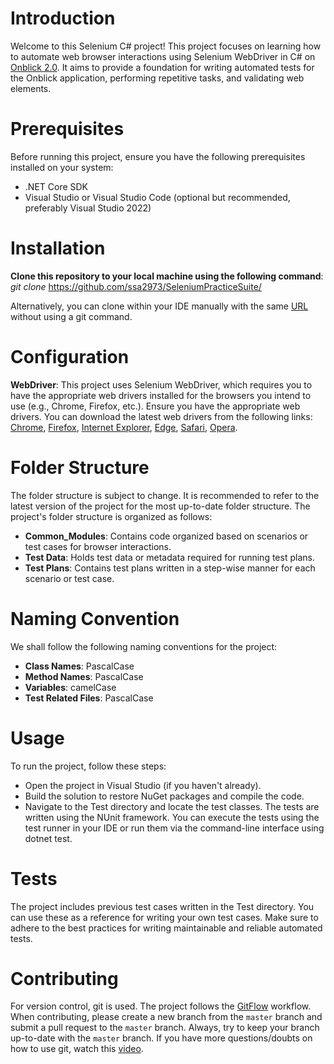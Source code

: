 # Introduction
Welcome to this Selenium C# project! This project focuses on learning how to automate web browser interactions using Selenium WebDriver in C# on [Onblick 2.0](https://www.onblick.com/). It aims to provide a foundation for writing automated tests for the Onblick application, performing repetitive tasks, and validating web elements.

# Prerequisites
Before running this project, ensure you have the following prerequisites installed on your system:

- .NET Core SDK
- Visual Studio or Visual Studio Code (optional but recommended, preferably Visual Studio 2022)

# Installation
**Clone this repository to your local machine using the following command**:
_git clone_ https://github.com/ssa2973/SeleniumPracticeSuite/ 

Alternatively, you can clone within your IDE manually with the same [URL](https://github.com/ssa2973/SeleniumPracticeSuite/) without using a git command.

# Configuration
**WebDriver**: This project uses Selenium WebDriver, which requires you to have the appropriate web drivers installed for the browsers you intend to use (e.g., Chrome, Firefox, etc.). Ensure you have the appropriate web drivers. You can download the latest web drivers from the following links: [Chrome](https://chromedriver.chromium.org/downloads), [Firefox](https://github.com/mozilla/geckodriver/releases), [Internet Explorer](https://selenium-release.storage.googleapis.com/index.html?path=3.141/), [Edge](https://developer.microsoft.com/en-us/microsoft-edge/tools/webdriver/), [Safari](https://developer.apple.com/documentation/webkit/testing_with_webdriver_in_safari), [Opera](https://github.com/operasoftware/operachromiumdriver/releases).

# Folder Structure
The folder structure is subject to change. It is recommended to refer to the latest version of the project for the most up-to-date folder structure. The project's folder structure is organized as follows:

- **Common_Modules**: Contains code organized based on scenarios or test cases for browser interactions.
- **Test Data**: Holds test data or metadata required for running test plans.
- **Test Plans**: Contains test plans written in a step-wise manner for each scenario or test case.

# Naming Convention
We shall follow the following naming conventions for the project:

- **Class Names**: PascalCase
- **Method Names**: PascalCase
- **Variables**: camelCase
- **Test Related Files**: PascalCase
# Usage
To run the project, follow these steps:

- Open the project in Visual Studio (if you haven't already). 
- Build the solution to restore NuGet packages and compile the code. 
- Navigate to the Test directory and locate the test classes. The tests are written using the NUnit framework. You can execute the tests using the test runner in your IDE or run them via the command-line interface using dotnet test.

# Tests
The project includes previous test cases written in the Test directory. You can use these as a reference for writing your own test cases. Make sure to adhere to the best practices for writing maintainable and reliable automated tests.

# Contributing

For version control, git is used. The project follows the [GitFlow](https://www.atlassian.com/git/tutorials/comparing-workflows/gitflow-workflow) workflow. When contributing, please create a new branch from the `master` branch and submit a pull request to the `master` branch. Always, try to keep your branch up-to-date with the `master` branch. If you have more questions/doubts on how to use git, watch this [video](https://www.youtube.com/watch?v=Uszj_k0DGsg).